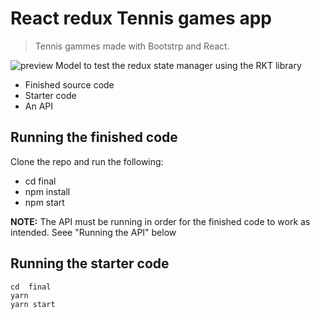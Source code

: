 # React redux   Tennis games app
> Tennis gammes made with Bootstrp and React.

![preview](public/static/preview.png)
Model to test the redux state manager using the RKT library

- Finished source code
- Starter code
- An API

## Running the finished code

Clone the repo and run the following:

- cd final
- npm install
- npm start

**NOTE:** The API must be running in order for the finished code to work as intended. Seee "Running the API" below

## Running the starter code

```
cd  final
yarn
yarn start
```
